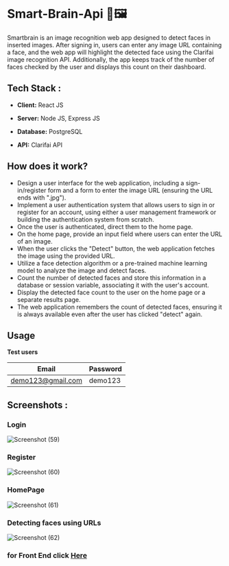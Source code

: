 # Smart-Brain-Api 🧠🖼️

Smartbrain is an image recognition web app designed to detect faces in inserted images. After signing in, users can enter any image URL containing a face, and the web app will highlight the detected face using the Clarifai image recognition API. Additionally, the app keeps track of the number of faces checked by the user and displays this count on their dashboard.

## Tech Stack :

* **Client:** React JS

* **Server:** Node JS, Express JS

* **Database:** PostgreSQL

* **API:** Clarifai API

## How does it work?

* Design a user interface for the web application, including a sign-in/register form and a form to enter the image URL (ensuring the URL ends with ".jpg").
* Implement a user authentication system that allows users to sign in or register for an account, using either a user management framework or building the authentication system from scratch.
* Once the user is authenticated, direct them to the home page.
* On the home page, provide an input field where users can enter the URL of an image.
* When the user clicks the "Detect" button, the web application fetches the image using the provided URL.
* Utilize a face detection algorithm or a pre-trained machine learning model to analyze the image and detect faces.
* Count the number of detected faces and store this information in a database or session variable, associating it with the user's account.
* Display the detected face count to the user on the home page or a separate results page.
* The web application remembers the count of detected faces, ensuring it is always available even after the user has clicked "detect" again.

## Usage

**Test users**

| Email | Password  |
| -------- | --------- |
| demo123@gmail.com | demo123 |

## Screenshots :

### Login
![Screenshot (59)](https://github.com/blackhacker09/Smart-brain/assets/56511978/ae8f145c-1cc2-4750-8ec6-2273ad7f1b60)

### Register
![Screenshot (60)](https://github.com/blackhacker09/Smart-brain/assets/56511978/27ce2dc4-9868-4ef7-b134-dfc222eb0c06)

### HomePage
![Screenshot (61)](https://github.com/blackhacker09/Smart-brain/assets/56511978/d2618417-33bb-47d7-a167-f87167b84e8a)

### Detecting faces using URLs
![Screenshot (62)](https://github.com/blackhacker09/Smart-brain/assets/56511978/def82eec-571b-470c-be20-85669adc6a9a)

### for Front End click [Here](https://github.com/blackhacker09/Smart-brain)

